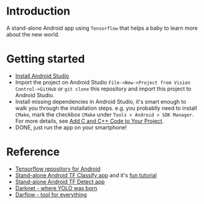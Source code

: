 # Introduction
A stand-alone Android app using `Tensorflow` that helps a baby to learn more about the new world.

# Getting started
- [Install Android Studio](https://developer.android.com/studio/install.html)
- Import the project on Android Studio `File->New->Project from Vision Control->GitHub` or `git clone` this repository and import this project to Android Studio. 
- Install missing dependencies in Android Studio, it's smart enough to walk you through the installation steps. e.g. you probablly need to install `CMake`, mark the checkbox `CMake` under `Tools > Android > SDK Manager`. For more details, see [Add C and C++ Code to Your Project](https://developer.android.com/studio/projects/add-native-code.html).
- DONE, just run the app on your smartphone!


# Reference 
- [Tensorflow repository for Android](https://github.com/tensorflow/tensorflow/tree/master/tensorflow/examples/android)
- [Stand-alone Android TF Classify app](https://github.com/Nilhcem/tensorflow-classifier-android) and it's [fun tutorial](http://nilhcem.com/android/custom-tensorflow-classifier)
- [Stand-alone Android TF Detect app](https://github.com/nicolefinnie/TFdetect)
- [Darknet - where YOLO was born](https://pjreddie.com/darknet/yolo/)
- [Darflow - tool for everything](https://github.com/thtrieu/darkflow)

